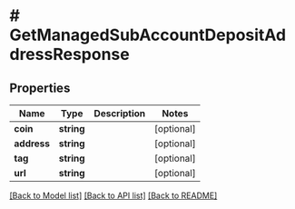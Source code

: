 # # GetManagedSubAccountDepositAddressResponse

## Properties

Name | Type | Description | Notes
------------ | ------------- | ------------- | -------------
**coin** | **string** |  | [optional]
**address** | **string** |  | [optional]
**tag** | **string** |  | [optional]
**url** | **string** |  | [optional]

[[Back to Model list]](../../README.md#models) [[Back to API list]](../../README.md#endpoints) [[Back to README]](../../README.md)
